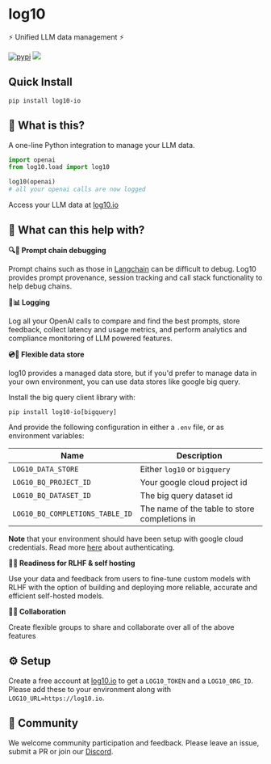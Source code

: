 # log10

⚡ Unified LLM data management ⚡

[![pypi](https://github.com/log10-io/log10/actions/workflows/release.yml/badge.svg)](https://github.com/log10-io/log10/actions/workflows/release.yml)
[![](https://dcbadge.vercel.app/api/server/CZQvnuRV94?compact=true&style=flat)](https://discord.gg/CZQvnuRV94)

## Quick Install

`pip install log10-io`

## 🤔 What is this?

A one-line Python integration to manage your LLM data.

```python
import openai
from log10.load import log10

log10(openai)
# all your openai calls are now logged
```

Access your LLM data at [log10.io](https://log10.io)


## 🚀 What can this help with?

**🔍🐞 Prompt chain debugging**

Prompt chains such as those in [Langchain](https://github.com/hwchase17/langchain) can be difficult to debug. Log10 provides prompt provenance, session tracking and call stack functionality to help debug chains.

**📝📊 Logging**

Log all your OpenAI calls to compare and find the best prompts, store feedback, collect latency and usage metrics, and perform analytics and compliance monitoring of LLM powered features.

**💿🧩 Flexible data store**

log10 provides a managed data store, but if you'd prefer to manage data in your own environment, you can use data stores like google big query.

Install the big query client library with:

`pip install log10-io[bigquery]`

And provide the following configuration in either a `.env` file, or as environment variables:

| Name | Description |
|------|-------------|
| `LOG10_DATA_STORE`  |  Either `log10` or `bigquery` |
| `LOG10_BQ_PROJECT_ID`   | Your google cloud project id      |
| `LOG10_BQ_DATASET_ID`  |  The big query dataset id  |
| `LOG10_BQ_COMPLETIONS_TABLE_ID` | The name of the table to store completions in |

**Note** that your environment should have been setup with google cloud credentials. Read more [here](https://cloud.google.com/sdk/gcloud/reference/auth/login) about authenticating.

**🧠🔁 Readiness for RLHF & self hosting**

Use your data and feedback from users to fine-tune custom models with RLHF with the option of building and deploying more reliable, accurate and efficient self-hosted models. 

**👥🤝 Collaboration**

Create flexible groups to share and collaborate over all of the above features

## ⚙️ Setup

Create a free account at [log10.io](https://log10.io) to get a `LOG10_TOKEN` and a `LOG10_ORG_ID`. Please add these to your environment along with `LOG10_URL=https://log10.io`. 


## 💬 Community

We welcome community participation and feedback. Please leave an issue, submit a PR or join our [Discord](https://discord.gg/CZQvnuRV94).
